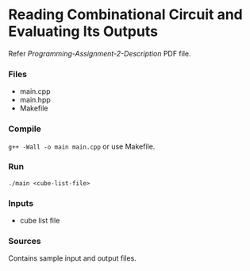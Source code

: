# Reading Combinational Circuit and Evaluating Its Outputs
Refer *Programming-Assignment-2-Description* PDF file.

### Files
- main.cpp
- main.hpp
- Makefile

### Compile
`g++ -Wall -o main main.cpp` or use Makefile.

### Run
`./main <cube-list-file>`

### Inputs
- cube list file

### Sources
Contains sample input and output files.